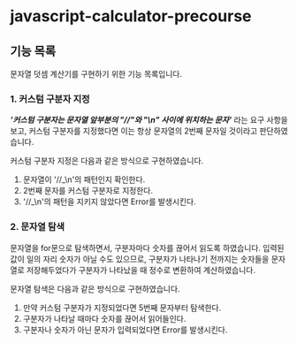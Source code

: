 # javascript-calculator-precourse
## 기능 목록
문자열 덧셈 계산기를 구현하기 위한 기능 목록입니다.

### 1. 커스텀 구분자 지정
***'커스텀 구분자는 문자열 앞부분의 "//"와 "\n" 사이에 위치하는 문자'*** 라는 요구 사항을 보고, 커스텀 구분자를 지정했다면 이는 항상 문자열의 2번째 문자일 것이라고 판단하였습니다.

커스텀 구분자 지정은 다음과 같은 방식으로 구현하였습니다.
1. 문자열이 '//_\n'의 패턴인지 확인한다.
2. 2번째 문자를 커스텀 구분자로 지정한다.
3. '//_\n'의 패턴을 지키지 않았다면 Error를 발생시킨다.

### 2. 문자열 탐색
문자열을 for문으로 탐색하면서, 구분자마다 숫자를 끊어서 읽도록 하였습니다. 입력된 값이 일의 자리 숫자가 아닐 수도 있으므로, 구분자가 나타나기 전까지는 숫자들을 문자열로 저장해두었다가 구분자가 나타났을 때 정수로 변환하여 계산하였습니다.

문자열 탐색은 다음과 같은 방식으로 구현하였습니다.
1. 만약 커스텀 구분자가 지정되었다면 5번째 문자부터 탐색한다.
2. 구분자가 나타날 때마다 숫자를 끊어서 읽어들인다.
3. 구분자나 숫자가 아닌 문자가 입력되었다면 Error를 발생시킨다.